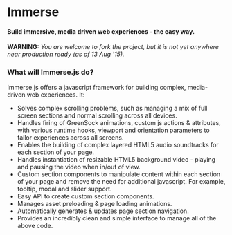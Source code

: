 # Immerse
#### Build immersive, media driven web experiences - the easy way.

**WARNING:** *You are welcome to fork the project, but it is not yet anywhere near production ready (as of 13 Aug '15).*

### What will Immerse.js do?

Immerse.js offers a javascript framework for building complex, media-driven web experiences. It:
* Solves complex scrolling problems, such as managing a mix of full screen sections and normal scrolling across all devices.
* Handles firing of GreenSock animations, custom js actions & attributes, with various runtime hooks, viewport and orientation parameters to tailor experiences across all screens.
* Enables the building of complex layered HTML5 audio soundtracks for each section of your page.
* Handles instantiation of resizable HTML5 background video - playing and pausing the video when in/out of view.
* Custom section components to manipulate content within each section of your page and remove the need for additional javascript. For example, tooltip, modal and slider support.
* Easy API to create custom section components.
* Manages asset preloading & page loading animations.
* Automatically generates & updates page section navigation.
* Provides an incredibly clean and simple interface to manage all of the above code.